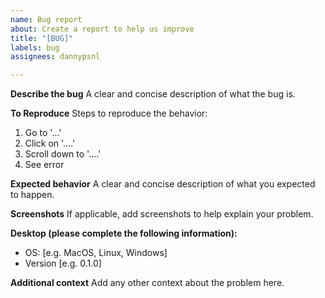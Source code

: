 ```yaml
---
name: Bug report
about: Create a report to help us improve
title: "[BUG]"
labels: bug
assignees: dannypsnl

---
```


**Describe the bug**
A clear and concise description of what the bug is.

**To Reproduce**
Steps to reproduce the behavior:
1. Go to '...'
2. Click on '....'
3. Scroll down to '....'
4. See error

**Expected behavior**
A clear and concise description of what you expected to happen.

**Screenshots**
If applicable, add screenshots to help explain your problem.

**Desktop (please complete the following information):**
 - OS: [e.g. MacOS, Linux, Windows]
 - Version [e.g. 0.1.0]

**Additional context**
Add any other context about the problem here.

